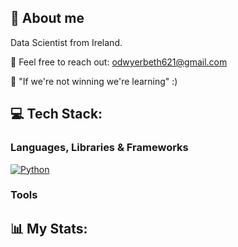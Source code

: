 ## 🚀 About me 

Data Scientist from Ireland.


📮  Feel free to reach out: odwyerbeth621@gmail.com

🥇 "If we're not winning we're learning" :)

## 💻 Tech Stack:

### Languages, Libraries & Frameworks

[![Python](https://img.shields.io/python/required-version-toml)](#) 

### Tools


 <h2>📊 My Stats: </h2>
 

